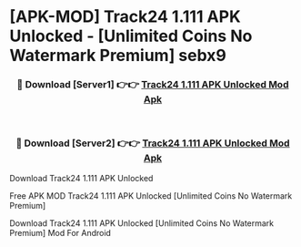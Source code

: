 # [APK-MOD] Track24 1.111 APK Unlocked - [Unlimited Coins No Watermark Premium] sebx9



<div align="center">
<h3>🔴 Download [Server1] 👉👉 <a href="https://momento.my/?title=Track24_1.111_APK_Unlocked">Track24 1.111 APK Unlocked Mod Apk</a></h3><br>

<h3>🔴 Download [Server2] 👉👉 <a href="https://momento.my/?title=Track24_1.111_APK_Unlocked">Track24 1.111 APK Unlocked Mod Apk</a></h3>
</div>



Download Track24 1.111 APK Unlocked 

Free APK MOD Track24 1.111 APK Unlocked [Unlimited Coins No Watermark Premium]

Download Track24 1.111 APK Unlocked [Unlimited Coins No Watermark Premium] Mod For Android

